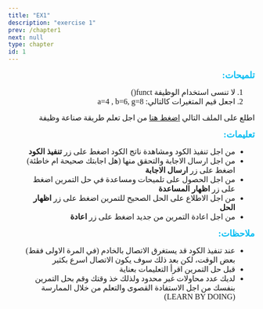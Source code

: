 ```yaml
---
title: "EX1"
description: "exercise 1" 
prev: /chapter1
next: null
type: chapter
id: 1
---
```



<codeblock id="01_03">
  
<div dir="RTL">  
  
<p line-height:1.5">
<strong>
<font size="4" color="#09bef3" face="cairo">
تلميحات:
</font>
</strong>
</p>

<ol line-height:1.5">
<font size="3.5" face="cairo">
<li>
لا تنسى استخدام الوظيفة funct()
</li>
  
<li>
اجعل قيم المتغيرات كالتالي: a=4 , b=6, g=8
</li>

</font>
</ol> 

<p line-height:1.5">
<font size="3.5" face="cairo"> 
اطلع على الملف التالي <a href="https://github.com/" target="_blank">اضغط هنا</a> من اجل تعلم طريقة صناعة وظيفة
</font>
</p>


<p line-height:1.5">
<strong>
<font size="4" color="#09bef3" face="cairo">
تعليمات:
</font>
</strong>
</p>

<ul line-height:1.5">
<font size="3.5" face="cairo">
<li>
من اجل تنفيذ الكود ومشاهدة ناتج الكود اضغط على زر <strong>تنفيذ الكود</strong>
</li>
  
<li>
من اجل ارسال الاجابة والتحقق منها (هل اجابتك صحيحة ام خاطئة) اضغط على زر <strong>ارسال الاجابة</strong>
</li>  
  
<li>
من اجل الحصول على تلميحات ومساعدة في حل التمرين اضغط على زر <strong>اظهار المساعدة</strong> 
</li>

<li>
من اجل الاطلاع على الحل الصحيح للتمرين اضغط على زر <strong>اظهار الحل</strong>
</li>

<li>
من اجل اعادة التمرين من جديد اضغط على زر <strong>اعادة</strong>
</li>

</font>
</ul> 

<p line-height:1.5">
<strong>
<font size="4" color="#09bef3" face="cairo">
ملاحظات:
</font>
</strong>
</p>

<ul line-height:1.5">
<font size="3.5" face="cairo">
<li>
عند تنفيذ الكود قد يستغرق الاتصال بالخادم (في المرة الاولى فقط) بعض الوقت، لكن بعد ذلك سوف يكون الاتصال اسرع بكثير
</li>
  
<li>
قبل حل التمرين اقرأ التعليمات بعناية
</li>

<li>
لديك عدد محاولات غير محدود ولذلك خذ وقتك وقم بحل التمرين بنفسك من اجل الاستفادة القصوى والتعلم من خلال الممارسة (LEARN BY DOING)
</li>

</font>
</ul> 

</div>

</codeblock>

